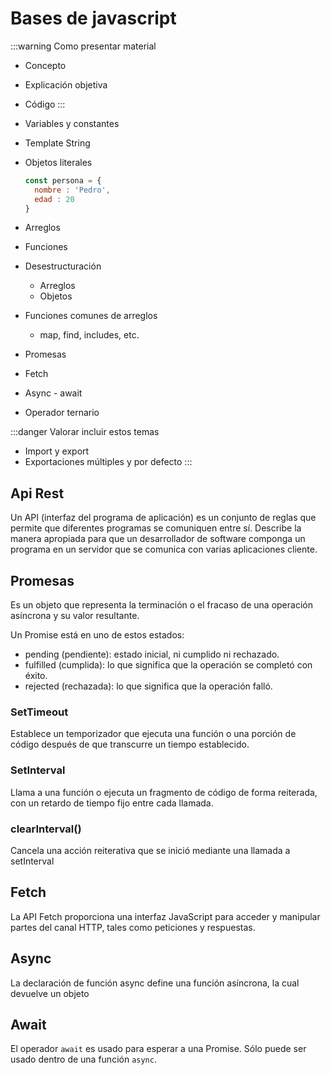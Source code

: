 # Bases de javascript

:::warning Como presentar material
- Concepto
- Explicación objetiva
- Código
:::

- Variables y constantes
- Template String
- Objetos literales
  ~~~js
  const persona = {
    nombre : 'Pedro',
    edad : 20
  }
  ~~~

- Arreglos
- Funciones
- Desestructuración
  - Arreglos
  - Objetos
- Funciones comunes de arreglos
  - map, find, includes, etc.
- Promesas
- Fetch
- Async - await
- Operador ternario

:::danger Valorar incluir estos temas
- Import y export
- Exportaciones múltiples y por defecto
:::

## Api Rest

Un API (interfaz del programa de aplicación) es un conjunto de reglas que permite que diferentes programas se comuniquen entre sí. Describe la manera apropiada para que un desarrollador de software componga un programa en un servidor que se comunica con varias aplicaciones cliente.

## Promesas

Es un objeto que representa la terminación o el fracaso de una operación asíncrona y su valor resultante.

Un Promise está en uno de estos estados:

- pending (pendiente): estado inicial, ni cumplido ni rechazado.
- fulfilled (cumplida): lo que significa que la operación se completó con éxito.
- rejected (rechazada): lo que significa que la operación falló.

### SetTimeout

Establece un temporizador que ejecuta una función o una porción de código después de que transcurre un tiempo establecido.

### SetInterval

Llama a una función o ejecuta un fragmento de código de forma reiterada, con un retardo de tiempo fijo entre cada llamada.

### clearInterval()

Cancela una acción reiterativa que se inició mediante una llamada a setInterval

## Fetch

La API Fetch proporciona una interfaz JavaScript para acceder y manipular partes del canal HTTP, tales como peticiones y respuestas.


## Async

La declaración de función async define una función asíncrona, la cual devuelve un objeto

## Await

El operador `await` es usado para esperar a una Promise. Sólo puede ser usado dentro de una función `async`.
